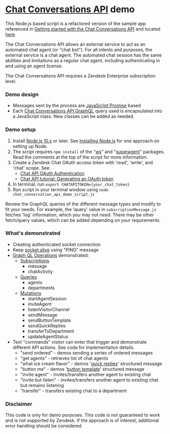 # [Chat Conversations API](https://developer.zendesk.com/rest_api/docs/chat/conversations-api) demo

This Node.js based script is a refactored version of the sample app referenced in [Getting started with the Chat Conversations API](https://develop.zendesk.com/hc/en-us/articles/360001331787) and located [here](https://codesandbox.io/s/51rorvmwx).

The Chat Conversations API allows an external service to act as an automated chat agent (or "chat bot"). For all intents and purposes, the external service is a chat agent. The automated chat session has the same abilities and limitations as a  regular chat agent, including authenticating in and using an agent license.

The Chat Conversations API requires a Zendesk Enterprise subscription level. 

### Demo design

* Messages sent by the process are [JavaScript Promise](https://developer.mozilla.org/en-US/docs/Web/JavaScript/Reference/Global_Objects/Promise) based
* Each [Chat Conversations API GraphQL](https://zendesk.github.io/conversations-api/mutation.doc.html) query used is encapsulated into a JavaScript class. New classes can be added as needed.

### Demo setup

1. Install [Node.js 10.x](https://nodejs.org/en/download/) or later. See [Installing Node.js](https://develop.zendesk.com/hc/en-us/articles/360001069167) for one approach on setting up Node.
2. The script requires `npm install` of the "[ws](https://github.com/websockets/ws)" and "[superagent](https://github.com/visionmedia/superagent)" packages. Read the comments at the top of the script for more information.
3. Create a Zendesk Chat OAuth access token with 'read', 'write', and 'chat' scope. See:
    * [Chat API OAuth Authentication](https://developer.zendesk.com/rest_api/docs/chat/auth)
    * [Chat API tutorial: Generating an OAuth token](https://support.zendesk.com/hc/en-us/articles/115010760808)
4. In terminal, run `export CHATAPITOKEN={your_chat_token}`
5. Run script in your terminal window using `node chat_conversation_api_demo_script.js`

Review the GraphQL queries of the different message types and modify to fit your needs. For example, the 'query' value in `subscriptionMessage.js` fetches 'log' information, which you may not need. There may be other fetch/query values, which can be added depending on your requirements.


### What's demonstrated

* Creating authenticated socket connection
* Keep [socket alive](https://develop.zendesk.com/hc/en-us/articles/360001331787#end-of-service-signal) using "PING" message
* [Graph QL Operations](https://graphql.org/learn/queries/#operation-name) demonstrated:
   * [Subscriptions](https://zendesk.github.io/conversations-api/subscription.doc.html)
        * message
        * chatActivity
   * [Queries](https://zendesk.github.io/conversations-api/query.doc.html)
        * agents
        * departments
   * [Mutations](https://zendesk.github.io/conversations-api/mutation.doc.html)
        * startAgentSession
        * inviteAgent
        * listenVisitorChannel
        * sendMessage
        * sendButtonTemplate
        * sendQuickReplies
        * transferToDepartment
        * updateAgentStatus
* Text "commands" visitor can enter that trigger and demonstrate different API actions. See code for implementation details.
    * "send ordered" - demos sending a series of ordered messages
    * "get agents" - retrieves list of chat agents
    * "what ice cream flavor" - demos '[quick replies](https://support.zendesk.com/hc/en-us/articles/360022184394#topic_dbp_z1s_jgb)' structured message
    * "button me" - demos '[button template](https://support.zendesk.com/hc/en-us/articles/360022184394#topic_vgt_z1s_jgb)' structured message
    * "invite agent" - invites/transfers another agent to existing chat
    * "invite but listen" - invites/transfers another agent to existing chat but remains listening
    * "transfer" - transfers existing chat to a department

### Disclaimer

This code is only for demo purposes. This code is not guaranteed to work and is not supported by Zendesk. If the approach is of interest, additional error handling should be considered.
